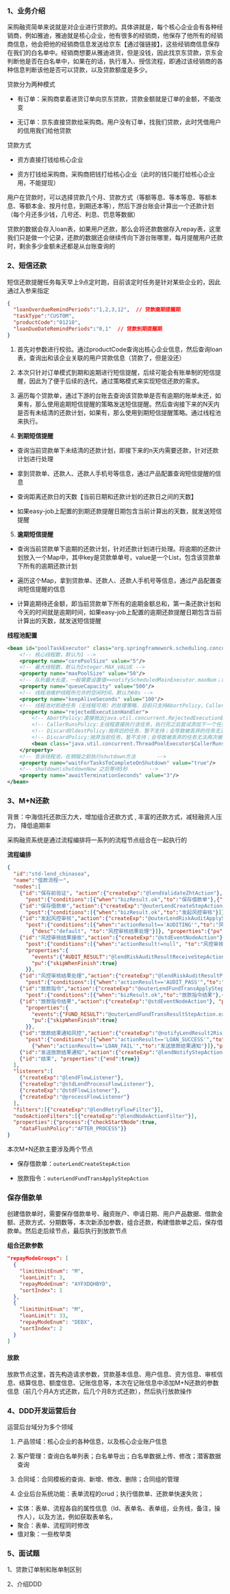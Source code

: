###  1、业务介绍

采购融资简单来说就是对企业进行贷款的。具体讲就是，每个核心企业会有各种经销商，例如雅迪，雅迪就是核心企业，他有很多的经销商，他保存了他所有的经销商信息，他会把他的经销商信息发送给京东【通过强链接】，这些经销商信息保存在我们的白名单中。经销商想要从雅迪进货，但是没钱，因此找京东贷款，京东会判断他是否在白名单中，如果在的话，执行准入、授信流程，即通过该经销商的各种信息判断该他是否可以贷款，以及贷款额度是多少。

贷款分为两种模式

- 有订单：采购商拿着进货订单向京东贷款，贷款金额就是订单的金额，不能改变

- 无订单：京东直接贷款给采购商。用户没有订单，找我们贷款，此时凭借用户的信用我们给他贷款

贷款方式

- 资方直接打钱给核心企业

- 资方打钱给采购商，采购商把钱打给核心企业（此时的钱只能打给核心企业用，不能提现）



用户在贷款时，可以选择贷款几个月、贷款方式（等额等息、等本等息、等额本息、等额本金、按月付息，到期还本等），然后下游台账会计算出一个还款计划（每个月还多少钱，几号还、利息、罚息等数据）

贷款的数据会存入loan表，如果用户还款，那么会将还款数据存入repay表，这里我们只是做一个记录，还款的数据还会继续传向下游台账哪里，每月提醒用户还款时，剩余多少金额未还都是从台账查询的





###  2、短信还款 

短信还款提醒任务每天早上9点定时跑，目前该定时任务是针对某些企业的，因此通过入参来指定

```json
{
  "loanOverdueRemindPeriods":"1,2,3,12",  // 贷款逾期提醒期
  "taskType":"CUSTOM",
  "productCode":"01210",
  "loanDueDateRemindPeriods":"0,1"  // 贷款到期提醒期
}
```



1. 首先对参数进行校验。通过productCode查询出核心企业信息，然后查询loan表，查询出和该企业关联的用户贷款信息（贷款了，但是没还）

2. 本次只针对订单模式到期和逾期进行短信提醒，后续可能会有账单制的短信提醒，因此为了便于后续的迭代，通过策略模式来实现短信还款的需求。

3. 遍历每个贷款单，通过下游的台账去查询该贷款单是否有逾期的账单未还，如果有，那么使用逾期短信提醒的策略发送短信提醒。然后查询接下来的N天内是否有未结清的还款计划，如果有，那么使用到期短信提醒策略。通过线程池来执行。

4. **到期短信提醒**

- 查询当前贷款单下未结清的还款计划，即接下来的n天内需要还款，针对还款计划进行处理

- 拿到贷款单、还款人、还款人手机号等信息，通过产品配置查询短信提醒的信息

- 查询距离还款日的天数【当前日期和还款计划的还款日之间的天数】

- 如果easy-job上配置的到期还款提醒日期包含当前计算出的天数，就发送短信提醒

5. **逾期短信提醒**

- 查询当前贷款单下逾期的还款计划，针对还款计划进行处理。将逾期的还款计划放入一个Map中，其中key是贷款单单号，value是一个List，包含该贷款单下所有的逾期还款计划

- 遍历这个Map，拿到贷款单、还款人、还款人手机号等信息，通过产品配置查询短信提醒的信息

- 计算逾期待还金额，即当前贷款单下所有的逾期金额总和，第一条还款计划和今天的时间就是逾期时间，如果easy-job上配置的逾期还款提醒日期包含当前计算出的天数，就发送短信提醒



**线程池配置**

```xml
<bean id="poolTaskExecutor" class="org.springframework.scheduling.concurrent.ThreadPoolTaskExecutor">
    <!-- 核心线程数，默认为1 -->
    <property name="corePoolSize" value="5"/>
    <!-- 最大线程数，默认为Integer.MAX_VALUE -->
    <property name="maxPoolSize" value="50"/>
    <!-- 队列最大长度，一般需要设置值>=notifyScheduledMainExecutor.maxNum；默认为Integer.MAX_VALUE -->
    <property name="queueCapacity" value="500"/>
    <!-- 线程池维护线程所允许的空闲时间，默认为60s -->
    <property name="keepAliveSeconds" value="100"/>
    <!-- 线程池对拒绝任务（无线程可用）的处理策略，目前只支持AbortPolicy、CallerRunsPolicy；默认为后者 -->
    <property name="rejectedExecutionHandler">
        <!-- AbortPolicy:直接抛出java.util.concurrent.RejectedExecutionException异常 -->
        <!-- CallerRunsPolicy:主线程直接执行该任务，执行完之后尝试添加下一个任务到线程池中，可以有效降低向线程池内添加任务的速度 -->
        <!-- DiscardOldestPolicy:抛弃旧的任务、暂不支持；会导致被丢弃的任务无法再次被执行 -->
        <!-- DiscardPolicy:抛弃当前任务、暂不支持；会导致被丢弃的任务无法再次被执行 -->
        <bean class="java.util.concurrent.ThreadPoolExecutor$CallerRunsPolicy"/>
    </property>
    <!-- 告诉线程池，在销毁之前执行shutdown方法       -->
    <property name="waitForTasksToCompleteOnShutdown" value="true"/>
    <!-- shutdown\shutdownNow 之后等待3秒       -->
    <property name="awaitTerminationSeconds" value="3"/>
</bean>
```







###  3、M+N还款 

背景：中海信托还款压力大，增加组合还款方式 , 丰富的还款方式，减轻融资人压力， 降低逾期率  

采购融资系统是通过流程编排将一系列的流程节点组合在一起执行的



**流程编排**

```json
{
  "id":"std-lend_chinasea",
  "name":"借款流程一",
  "nodes":[
    {"id":"保存前验证", "action":{"createExp":"@lendValidateZhtAction"},
      "post":{"conditions":[{"when":"bizResult.ok","to":"保存借款单"},{"when":"bizResult.fail","to":"结束"}]}, "start":true, "pu":{"skipWhenFinish":true}},
    {"id":"保存借款单","action":{"createExp":"@outerLendCreateStepAction"},
      "post":{"conditions":[{"when":"bizResult.ok","to":"发起风控审核"}]},"properties":{"pu":{"skipWhenFinish":true}}},
    {"id":"发起风控审核","action":{"createExp":"@outerLendRiskAuditApplyStepAction"},
      "post":{"conditions":[{"when":"actionResult=='AUDITING'","to":"风控审核结果接收"},
        {"desc":"default", "to":"风控审核结果处理"}]}, "properties":{"pu":{"skipWhenFinish":true}}},
    {"id":"风控审核结果接收","action":{"createExp":"@stdEventNodeAction"},
      "post":{"conditions":[{"when":"actionResult!=null", "to":"风控审核结果处理"}]},
      "properties":{
        "events":{"AUDIT_RESULT":"@lendRiskAuditResultReceiveStepAction.execute(nodeContext, context)"},
        "pu":{"skipWhenFinish":true}
      }},
    {"id":"风控审核结果处理","action":{"createExp":"@lendRiskAuditResultProcessStepAction"},
      "post":{"conditions":[{"when":"actionResult=='AUDIT_PASS'","to":"放款指令"},{"when":"actionResult=='AUDIT_FAIL'","to":"发送放款结果通知"}]}, "properties":{"pu":{"skipWhenFinish":true}}},
    {"id":"放款指令","action":{"createExp":"@outerLendFundTransApplyStepAction"},
      "post":{"conditions":[{"when":"bizResult.ok","to":"放款指令结果"},{"when":"bizResult.fail","to":"放款指令结果"}]}, "properties":{"pu":{"skipWhenFinish":true},"executeWhenRetry":true}},
    {"id":"放款指令结果","action":{"createExp":"@stdEventNodeAction"}, "post":{"when":"actionResult!=null","to":"放款结果通知风控"}, "start":true,
      "properties":{
        "events":{"FUND_RESULT":"@outerLendFundTransResultStepAction.execute(nodeContext, context)"},
        "pu":{"skipWhenFinish":true}
      }},
    {"id":"放款结果通知风控","action":{"createExp":"@notifyLendResult2RiskStepAction"},
      "post":{"conditions":[{"when":"actionResult=='LOAN_SUCCESS'","to":"结束"},
        {"when":"actionResult=='LOAN_FAIL'","to":"发送放款结果通知"}]},"properties":{"pu":{"skipWhenFinish":true}}},
    {"id":"发送放款结果通知","action":{"createExp":"@lendNotifyStepAction"},"post":{"to":"结束"},"properties":{"pu":{"skipWhenFinish":true}}},
    {"id":"结束", "properties":{"end":true}}
  ],
  "listeners":[
    {"createExp":"@lendFlowListener"},
    {"createExp":"@stdLendProcessFlowListener"},
    {"createExp":"@stdFlowListener"},
    {"createExp":"@processFlowListener"}
  ],
  "filters":[{"createExp":"@lendRetryFlowFilter"}],
  "nodeActionFilters":[{"createExp":"@lendNodeActionFilter"}],
  "properties":{"process":{"checkStartNode":true,
    "dataFlushPolicy":"AFTER_PROCESS"}}
}
```



本次M+N还款主要涉及两个节点

- 保存借款单：`outerLendCreateStepAction `

- 放款指令：`outerLendFundTransApplyStepAction  `



### 保存借款单 

创建借款单时，需要保存借款单号、融资账户、申请日期、用户产品数据、借款金额、还款方式、分期数等，本次新添加参数，组合还款，构建借款单之后，保存借款单。然后走后续节点，最后执行到放款节点



**组合还款参数**

```json
"repayModeGroups": [
  {    
    "limitUnitEnum": "M",
    "loanLimit": 3,
    "repayModeEnum": "AYFXDQHBYD",
    "sortIndex": 1
  },
  {
    "limitUnitEnum": "M",
    "loanLimit": 33,
    "repayModeEnum": "DEBX",
    "sortIndex": 2
  }
]
```



####  放款 

放款节点这里，首先构造请求参数，贷款基本信息、用户信息、资方信息、审核信息、结算信息、额度信息、记账信息等，本次在记账信息中添加M+N还款的参数信息（前几个月A方式还款，后几个月B方式还款），然后执行放款操作





###  4、DDD开发运营后台 

运营后台域分为多个领域

1. 产品领域：核心企业的各种信息，以及核心企业账户信息

2. 客户管理：查询白名单列表；白名单导出；白名单数据上传、修改；潜客数据查询

3. 合同域：合同模板的查询、新增、修改、删除；合同组的管理

4. 企业后台系统功能：表单流程的crud；执行借款单、还款单快速失败；

- 实体：表单、流程各自的属性信息（Id、表单名、表单组，业务线，备注，操作人），以及方法，例如获取表单名，
- 聚合：表单、流程同时修改
- 值对象：一些枚举类





### 5、面试题

1、贷款订单制和账单制区别

2、介绍DDD

